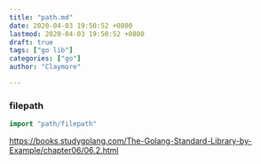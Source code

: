 ```yaml
---
title: "path.md"
date: 2020-04-03 19:50:52 +0800
lastmod: 2020-04-03 19:50:52 +0800
draft: true
tags: ["go lib"]
categories: ["go"]
author: "Claymore"

---
```

### filepath

```go
import "path/filepath"
```

https://books.studygolang.com/The-Golang-Standard-Library-by-Example/chapter06/06.2.html